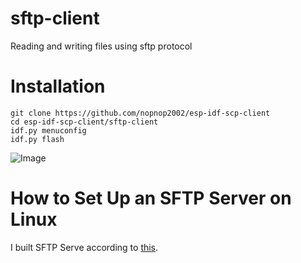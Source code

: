 # sftp-client
Reading and writing files using sftp protocol

# Installation

```
git clone https://github.com/nopnop2002/esp-idf-scp-client
cd esp-idf-scp-client/sftp-client
idf.py menuconfig
idf.py flash
```

![Image](https://github.com/user-attachments/assets/66065823-190b-4143-9234-abf823193fd4)


# How to Set Up an SFTP Server on Linux
I built SFTP Serve according to [this](https://www.techrepublic.com/article/how-to-set-up-an-sftp-server-on-linux/).   
